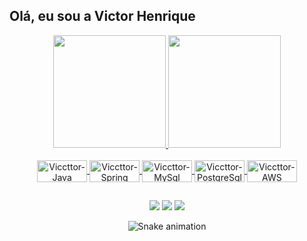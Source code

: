 
## Olá, eu sou a Victor Henrique

 <div align="center">
  <a href="https://github.com/viccttor">
  <img height="180em" src="https://github-readme-stats.vercel.app/api?username=viccttor&show_icons=true&theme=dark&include_all_commits=true&count_private=true"/>
  <img height="180em" src="https://github-readme-stats.vercel.app/api/top-langs/?username=viccttor&layout=compact&langs_count=16&theme=dark"/>
<div>
  
  
<div style="display: inline_block"><br>
  <img align="center" alt="Viccttor-Java" height="35" width="80" src="https://img.shields.io/badge/Java-ED8B00?style=for-the-badge&logo=java&logoColor=white">
  <img align="center" alt="Viccttor-Spring" height="35" width="80" src="https://img.shields.io/badge/Spring-6DB33F?style=for-the-badge&logo=spring&logoColor=white">
  <img align="center" alt="Viccttor-MySql" height="35" width="80" src="https://img.shields.io/badge/MySQL-00000F?style=for-the-badge&logo=mysql&logoColor=white">
  <img align="center" alt="Viccttor-PostgreSql" height="35" width="80" src="https://img.shields.io/badge/PostgreSQL-316192?style=for-the-badge&logo=postgresql&logoColor=white">
  <img align="center" alt="Viccttor-AWS" height="35" width="80" src="https://img.shields.io/badge/Amazon_AWS-FF9900?style=for-the-badge&logo=amazonaws&logoColor=white">
  
  
 
  ## 
 
<div> 
 <a href="https://discord.com/channels/Victor%20Henrique#2939" target="_blank"><img src="https://img.shields.io/badge/Discord-7289DA?style=for-the-badge&logo=discord&logoColor=white" target="_blank"></a> 
  <a href = "mailto:vhsdm7@gmail.com"><img src="https://img.shields.io/badge/-Gmail-%23333?style=for-the-badge&logo=gmail&logoColor=white" target="_blank"></a>
  <a href="https://www.linkedin.com/in/viccttor" target="_blank"><img src="https://img.shields.io/badge/-LinkedIn-%230077B5?style=for-the-badge&logo=linkedin&logoColor=white" target="_blank"></a> 

 
  ![Snake animation](https://github.com/viccttor/viccttor/blob/output/github-contribution-grid-snake.svg)
 
</div>
